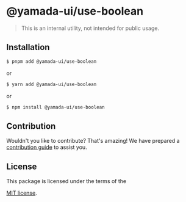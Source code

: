 # @yamada-ui/use-boolean

> This is an internal utility, not intended for public usage.

## Installation

```sh
$ pnpm add @yamada-ui/use-boolean
```

or

```sh
$ yarn add @yamada-ui/use-boolean
```

or

```sh
$ npm install @yamada-ui/use-boolean
```

## Contribution

Wouldn't you like to contribute? That's amazing! We have prepared a [contribution guide](https://github.com/hirotomoyamada/yamada-ui/blob/main/CONTRIBUTING.md) to assist you.

## License

This package is licensed under the terms of the

[MIT license](https://github.com/hirotomoyamada/yamada-ui/blob/main/LICENSE).
